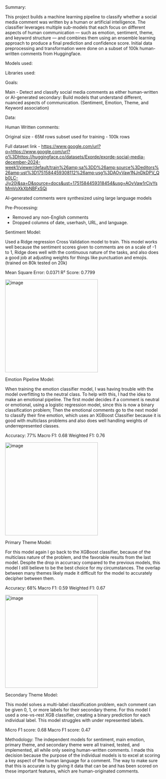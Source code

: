 Summary: 

This project builds a machine learning pipeline to classify whether a social media comment was written by a human or artificial intelligence. The classifier leverages multiple sub-models that each focus on different aspects of human communication — such as emotion, sentiment, theme, and keyword structure — and combines them using an ensemble learning approach to produce a final prediction and confidence score. Initial data preprocessing and transformation were done on a subset of 100k human-written comments from Huggingface. 

Models used:    

Libraries used:

Goals:

Main - Detect and classify social media comments as either human-written or AI-generated
secondary: Build models that understand different, nuanced aspects of communication. (Sentiment, Emotion, Theme, and Keyword association)

Data:

Human Written comments:

Original size - 65M rows
subset used for training - 100k rows

Full dataset link - https://www.google.com/url?q=https://www.google.com/url?q%3Dhttps://huggingface.co/datasets/Exorde/exorde-social-media-december-2024-week1/viewer/default/train%26amp;sa%3DD%26amp;source%3Deditors%26amp;ust%3D1751584459308112%26amp;usg%3DAOvVaw1NJnDkDPV_Qb0LC-Jiy20I&sa=D&source=docs&ust=1751584459318454&usg=AOvVaw1rCjvYsMmVoXkXbNBFxSQi


AI-generated comments were synthesized using large language models

Pre-Processing: 

- Removed any non-English comments
- Dropped columns of date, userhash, URL, and language.

Sentiment Model:

Used a Ridge regression Cross Validation model to train. This model works well because the sentiment scores given to comments are on a scale of -1 to 1, Ridge does well with the continuous nature of the tasks, and also does a good job at adjusting weights for things like punctuation and emojis. (trained on 80k tested on 20k)

Mean Square Error: 0.0371
R² Score: 0.7799

<img width="300" height="300" alt="image" src="https://github.com/user-attachments/assets/d6ffc9dc-d952-492b-ab5f-ea3e6e4823aa" />

Emotion Pipeline Model: 

When training the emotion classifier model, I was having trouble with the model overfitting to the neutral class. To help with this, I had the idea to make an emotional pipeline. The first model decides if a comment is neutral or emotional, using a logistic regression model, since this is now a binary classification problem; Then the emotional comments go to the next model to classify their fine emotion, which uses an XGBoost Classifier because it is good with multiclass problems and also does well handling weights of underrepresented classes. 

Accuracy: 77%
Macro F1: 0.68
Weighted F1: 0.76


<img width="300" height="300" alt="image" src="https://github.com/user-attachments/assets/a0edab54-ca65-44c0-b0ce-65f73294fa6e" />



Primary Theme Model: 

For this model again I go back to the XGBoost classifier, because of the multiclass nature of the problem, and the favorable results from the last model. Despite the drop in accurracy compared to the previous models, this model I still believe to be the best choice for my circumstances. The overlap between many themes likely made it difficult for the model to accurately decipher between them. 


Accuracy: 68%
Macro F1: 0.59
Weighted F1: 0.67


<img width="300" height="300" alt="image" src="https://github.com/user-attachments/assets/a3574aef-0005-4b22-8d5b-f3de5c1a2ea5" />


Secondary Theme Model: 

This model solves a multi-label classification problem, each comment can be given 0, 1, or more labels for their secondary theme. For this model I used a one-vs-rest XGB classifier, creating a binary prediction for each individual label. This model struggles with under represented labels. 

Micro F1 score: 0.68
Macro F1 score: 0.47






Methodology:
The independent models for sentiment, main emotion, primary theme, and secondary theme were all trained, tested, and implemented, all while only seeing human-written comments. I made this decision because the purpose of the individual models is to excel at scoring a key aspect of the human language for a comment. The way to make sure that this is accurate is by giving it data that can be and has been scored on these important features, which are human-originated comments.   



